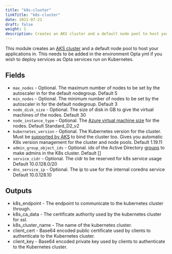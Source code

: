 ```yaml
---
title: "k8s-cluster"
linkTitle: "k8s-cluster"
date: 2021-07-21
draft: false
weight: 1
description: Creates an AKS cluster and a default node pool to host your applications in
---
```


This module creates an [AKS cluster](https://azure.microsoft.com/en-us/services/kubernetes-service/) and a default
node pool to host your applications in. This needs to be added in the environment Opta yml if you wish to deploy services
as Opta services run on Kubernetes.


## Fields

- `max_nodes` - Optional. The maximum number of nodes to be set by the autoscaler in for the default nodegroup. Default 5
- `min_nodes` - Optional. The minimum number of nodes to be set by the autoscaler in for the default nodegroup. Default 3
- `node_disk_size` - Optional. The size of disk in GB to give the virtual machines of the nodes. Default 30
- `node_instance_type` - Optional. The [Azure virtual machine size](https://docs.microsoft.com/en-us/azure/cloud-services/cloud-services-sizes-specs) for the nodes. Default Standard_D2_v2
- `kubernetes_version` - Optional. The Kubernetes version for the cluster. Must be [supported by AKS](https://docs.microsoft.com/en-us/azure/aks/supported-kubernetes-versions) to bind the cluster too. Gives you automatic K8s version management for the cluster and node pools. Default 1.19.11
- `admin_group_object_ids` - Optional. ids of the Active Directory [groups](https://docs.microsoft.com/en-us/azure/active-directory/fundamentals/active-directory-groups-create-azure-portal) to make admins in the K8s cluster. Default []
- `service_cidr` - Optional. The cidr to be reserved for k8s service usage Default 10.0.128.0/20
- `dns_service_ip` - Optional. The ip to use for the internal coredns service Default 10.0.128.10

## Outputs

- k8s_endpoint - The endpoint to communicate to the kubernetes cluster through.
- k8s_ca_data - The certificate authority used by the kubernetes cluster for ssl.
- k8s_cluster_name - The name of the kubernetes cluster.
- client_cert - Base64 encoded public certificate used by clients to authenticate to the Kubernetes cluster.
- client_key - Base64 encoded private key used by clients to authenticate to the Kubernetes cluster.